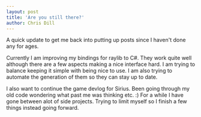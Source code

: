 ```yaml
---
layout: post
title: 'Are you still there?'
author: Chris Dill
---
```


A quick update to get me back into putting up posts since I haven't done any for ages.

Currently I am improving my bindings for raylib to C#. They work quite well although there are a few aspects making
a nice interface hard. I am trying to balance keeping it simple with being nice to use. I am also trying to automate the generation of them so they can stay up to date.

I also want to continue the game devlog for Sirius. Been going through my old code wondering what past me was thinking etc. :)
For a while I have gone between alot of side projects. Trying to limit myself so I finish a few things instead going forward.
